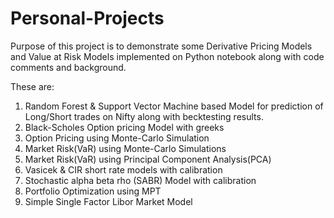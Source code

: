 # Personal-Projects
Purpose of this project is to demonstrate some Derivative Pricing Models and Value at Risk Models implemented on Python notebook along with code comments and background.

These are:
1) Random Forest & Support Vector Machine based Model for prediction of Long/Short trades on Nifty along with becktesting results.
2) Black-Scholes Option pricing Model with greeks
3) Option Pricing using Monte-Carlo Simulation
4) Market Risk(VaR) using Monte-Carlo Simulations
5) Market Risk(VaR) using Principal Component Analysis(PCA)
6) Vasicek & CIR short rate models with calibration
7) Stochastic alpha beta rho (SABR) Model with calibration
8) Portfolio Optimization using MPT
9) Simple Single Factor Libor Market Model

